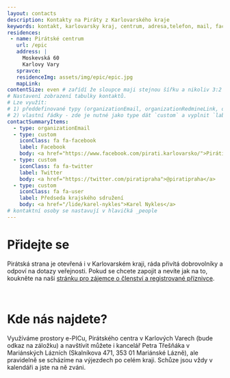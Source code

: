 ```yaml
---
layout: contacts
description: Kontakty na Piráty z Karlovarského kraje
keywords: kontakt, karlovarsky kraj, centrum, adresa,telefon, mail, facebook, kde najdu, kde jsou, pirati karlovarsky kraj
residences:
 - name: Pirátské centrum
   url: /epic
   address: |
     Moskevská 60
     Karlovy Vary
   spravce: 
   residenceImg: assets/img/epic/epic.jpg
   mapLink: 
contentSize: even # zařídí že sloupce maji stejnou šířku a nikoliv 3:2 jak je default 
# Nastavení zobrazení tabulky kontaktů.
# Lze využít:
# 1) předdefinované typy (organizationEmail, organizationRedmineLink, organizationPhone, organizationTransparentAccount, organizationDataBox, piratiRootWebsite)
# 2) vlastní řádky - zde je nutné jako type dát `custom` a vyplnit `label` a `body`
contactSummaryItems:
  - type: organizationEmail
  - type: custom
    iconClass: fa fa-facebook
    label: Facebook
    body: <a href="https://www.facebook.com/pirati.karlovarsko/">Piráti Karlovarský kraj</a>
  - type: custom
    iconClass: fa fa-twitter
    label: Twitter
    body: <a href="https://twitter.com/piratipraha">@piratipraha</a>
  - type: custom
    iconClass: fa fa-user
    label: Předseda krajského sdružení
    body: <a href="/lide/karel-nykles">Karel Nykles</a>
# kontaktní osoby se nastavují v hlavičká _people
---
```


<div class="o-section-header o-section-header--indented">
  <h1 class="t-h2-alt">Přidejte se</h1>
</div>

Pirátská strana je otevřená i v Karlovarském kraji, ráda přivítá dobrovolníky a odpoví na dotazy veřejnosti.
Pokud se chcete zapojit a nevíte jak na to, koukněte na naši [stránku pro zájemce o členství a registrované příznivce](/zajemci).

<br>

<div class="o-section-header o-section-header--indented">
  <h1 class="t-h2-alt">Kde nás najdete?</h1>
</div>

Využíváme prostory e-PICu, Pirátského centra v Karlových Varech (bude odkaz na záložku) a navštívit můžete i kancelář Petra Třešňáka v Mariánských Lázních (Skalníkova 471, 353 01 Mariánské Lázně),  ale pravidelně se scházíme na výjezdech po celém kraji. Schůze jsou vždy v kalendáři a jste na ně zváni.


